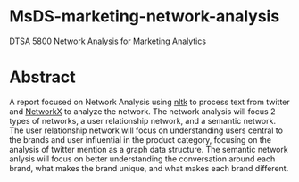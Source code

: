 # MsDS-marketing-network-analysis
DTSA 5800 Network Analysis for Marketing Analytics

# Abstract
A report focused on Network Analysis using [nltk](https://www.nltk.org/) to process text from twitter and [NetworkX](https://networkx.org/) to analyze the network. The network analysis will focus 2 types of networks, a user relationship network, and a semantic network. The user relationship network will focus on understanding users central to the brands and user influential in the product category, focusing on the analysis of twitter mention as a graph data structure. The semantic network anlysis will focus on better understanding the conversation around each brand, what makes the brand unique, and what makes each brand different.
